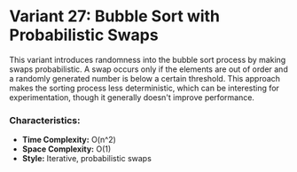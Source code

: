# Variant 27: Bubble Sort with Probabilistic Swaps

This variant introduces randomness into the bubble sort process by making swaps probabilistic. A swap occurs only if the elements are out of order and a randomly generated number is below a certain threshold. This approach makes the sorting process less deterministic, which can be interesting for experimentation, though it generally doesn't improve performance.

### Characteristics:
- **Time Complexity:** O(n^2)
- **Space Complexity:** O(1)
- **Style:** Iterative, probabilistic swaps
